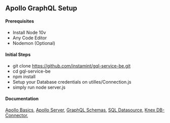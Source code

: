 ## Apollo GraphQL Setup

#### Prerequisites
- Install Node 10v
- Any Code Editor
- Nodemon (Optional)

#### Initial Steps
- git clone https://github.com/instamint/gql-service-be.git
- cd gql-service-be
- npm install
- Setup your Database credentials on utilles/Connection.js
- simply run node server.js

#### Documentation

[Apollo Basics](https://www.apollographql.com/docs/), 
[Apollo Server](https://www.apollographql.com/docs/apollo-server/getting-started/), 
[GraphQL Schemas](https://graphql.org/learn/schema/),
[SQL Datasource](https://github.com/cvburgess/SQLDataSource),
[Knex DB-Connector](https://knexjs.org/),
